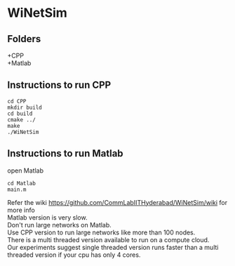 # WiNetSim
## Folders
+CPP  
+Matlab 


## Instructions to run CPP

`cd CPP`    
`mkdir build`   
`cd build`  
`cmake ../`     
`make`  
`./WiNetSim`


## Instructions to run Matlab
open Matlab

`cd Matlab`     
`main.m`

Refer the wiki <https://github.com/CommLabIITHyderabad/WiNetSim/wiki> for more info   
Matlab version is very slow.    
Don't run large networks on Matlab.     
Use CPP version to run large networks like more than 100 nodes.     
There is a multi threaded version available to run on a compute cloud.      
Our experiments suggest single threaded version runs faster than a multi threaded version if your cpu has only 4 cores.
